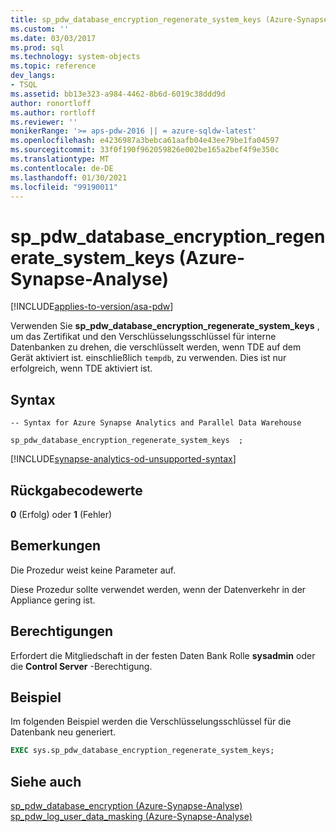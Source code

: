 ```yaml
---
title: sp_pdw_database_encryption_regenerate_system_keys (Azure-Synapse-Analyse) | Microsoft-Dokumentation
ms.custom: ''
ms.date: 03/03/2017
ms.prod: sql
ms.technology: system-objects
ms.topic: reference
dev_langs:
- TSQL
ms.assetid: bb13e323-a984-4462-8b6d-6019c38ddd9d
author: ronortloff
ms.author: rortloff
ms.reviewer: ''
monikerRange: '>= aps-pdw-2016 || = azure-sqldw-latest'
ms.openlocfilehash: e4236987a3bebca61aafb04e43ee79be1fa04597
ms.sourcegitcommit: 33f0f190f962059826e002be165a2bef4f9e350c
ms.translationtype: MT
ms.contentlocale: de-DE
ms.lasthandoff: 01/30/2021
ms.locfileid: "99190011"
---
```

# <a name="sp_pdw_database_encryption_regenerate_system_keys-azure-synapse-analytics"></a>sp_pdw_database_encryption_regenerate_system_keys (Azure-Synapse-Analyse)

[!INCLUDE[applies-to-version/asa-pdw](../../includes/applies-to-version/asa-pdw.md)]

  Verwenden Sie **sp_pdw_database_encryption_regenerate_system_keys** , um das Zertifikat und den Verschlüsselungsschlüssel für interne Datenbanken zu drehen, die verschlüsselt werden, wenn TDE auf dem Gerät aktiviert ist. einschließlich `tempdb`, zu verwenden. Dies ist nur erfolgreich, wenn TDE aktiviert ist.  
  
## <a name="syntax"></a>Syntax  
  
```syntaxsql  
-- Syntax for Azure Synapse Analytics and Parallel Data Warehouse  
  
sp_pdw_database_encryption_regenerate_system_keys  ;  
```  

[!INCLUDE[synapse-analytics-od-unsupported-syntax](../../includes/synapse-analytics-od-unsupported-syntax.md)]

## <a name="return-code-values"></a>Rückgabecodewerte  
 **0** (Erfolg) oder **1** (Fehler)  
  
## <a name="remarks"></a>Bemerkungen  
 Die Prozedur weist keine Parameter auf.  
  
 Diese Prozedur sollte verwendet werden, wenn der Datenverkehr in der Appliance gering ist.  
  
## <a name="permissions"></a>Berechtigungen  
 Erfordert die Mitgliedschaft in der festen Daten Bank Rolle **sysadmin** oder die **Control Server** -Berechtigung.  
  
## <a name="example"></a>Beispiel  
 Im folgenden Beispiel werden die Verschlüsselungsschlüssel für die Datenbank neu generiert.  
  
```sql  
EXEC sys.sp_pdw_database_encryption_regenerate_system_keys;  
```  
  
## <a name="see-also"></a>Siehe auch  
 [sp_pdw_database_encryption &#40;Azure-Synapse-Analyse&#41;](../../relational-databases/system-stored-procedures/sp-pdw-database-encryption-sql-data-warehouse.md)   
 [sp_pdw_log_user_data_masking &#40;Azure-Synapse-Analyse&#41;](../../relational-databases/system-stored-procedures/sp-pdw-log-user-data-masking-sql-data-warehouse.md)  
  
